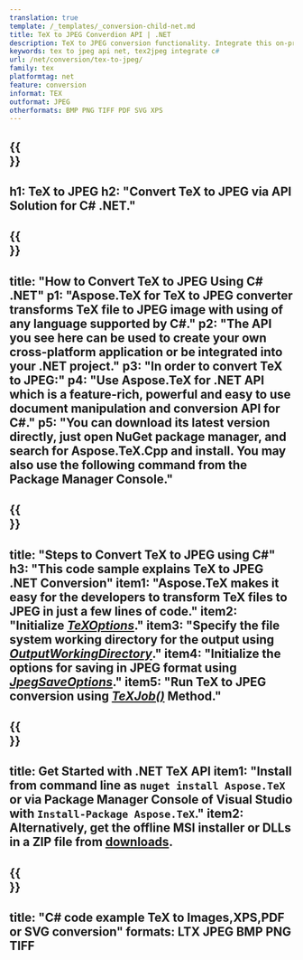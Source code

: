 ```yaml
---
translation: true
template: /_templates/_conversion-child-net.md
title: TeX to JPEG Converdion API | .NET
description: TeX to JPEG conversion functionality. Integrate this on-premise .NET library into your project or use cross-platform applications to convert TeX to JPEG.
keywords: tex to jpeg api net, tex2jpeg integrate c#
url: /net/conversion/tex-to-jpeg/
family: tex
platformtag: net
feature: conversion
informat: TEX
outformat: JPEG 
otherformats: BMP PNG TIFF PDF SVG XPS
---
```



{{<section banner>}}
---
h1: TeX to JPEG
h2: "Convert TeX to JPEG via API Solution for C# .NET."
---

{{<section overview>}}
---
title: "How to Convert TeX to JPEG Using C# .NET"
p1: "Aspose.TeX for TeX to JPEG converter transforms TeX file to JPEG image with using of any language supported by C#."
p2: "The API you see here can be used to create your own cross-platform application or be integrated into your .NET project."
p3: "In order to convert TeX to JPEG:"
p4: "Use Aspose.TeX for .NET API which is a feature-rich, powerful and easy to use document manipulation and conversion API for C#."
p5: "You can download its latest version directly, just open NuGet package manager, and search for Aspose.TeX.Cpp and install. You may also use the following command from the Package Manager Console."
---

{{<section feature1>}}
---
title: "Steps to Convert TeX to JPEG using C#"
h3: "This code sample explains TeX to JPEG .NET Conversion"
item1: "Aspose.TeX makes it easy for the developers to transform TeX files to JPEG in just a few lines of code."
item2: "Initialize [*TeXOptions*](https://reference.aspose.com/tex/net/aspose.tex/texoptions/)."
item3: "Specify the file system working directory for the output using [*OutputWorkingDirectory*](https://reference.aspose.com/tex/net/aspose.tex/texoptions/outputworkingdirectory/)."
item4: "Initialize the options for saving in JPEG format using [*JpegSaveOptions*](https://reference.aspose.com/tex/net/aspose.tex.presentation.image/jpegsaveoptions/)."
item5: "Run TeX to JPEG conversion using [*TeXJob()*](https://reference.aspose.com/tex/net/aspose.tex/texjob/) Method."
---

{{<section feature2>}}
---
title: Get Started with .NET TeX API
item1: "Install from command line as ```nuget install Aspose.TeX``` or via Package Manager Console of Visual Studio with ```Install-Package Aspose.TeX```."
item2: Alternatively, get the offline MSI installer or DLLs in a ZIP file from [downloads](https://downloads.aspose.com/tex/net).
---

{{<section widget>}}
---
title: "C# code example TeX to Images,XPS,PDF or SVG conversion"
formats: LTX JPEG BMP PNG TIFF
---
